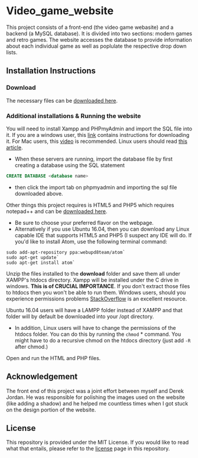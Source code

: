 # Video_game_website
This project consists of a front-end (the video game webasite) and a backend (a MySQL database). It is divided into two sections: modern games and retro games. The website accesses the database to provide information about each individual game as well as poplulate the respective drop down lists. 

## Installation Instructions

### Download
The necessary files can be [downloaded here](https://github.com/noor-fernandez/Video_game_website.git). 

### Additional installations & Running the website
You will need to install Xampp and PHPmyAdmin and import the SQL file into it. If you are a windows user, this [link](https://www.youtube.com/watch?v=hqfIksHKPPg) contains instructions for downloading it. For Mac users, this [video](https://www.youtube.com/watch?v=b_6g_5S_bVo) is recommended. Linux users should read [this article](https://www.digitalocean.com/community/tutorials/how-to-install-and-secure-phpmyadmin-on-ubuntu-16-04).
  * When these servers are running, import the database file by first creating a database using the SQL statement
   ```sql
   CREATE DATABASE <database name>
   ```
  * then click the import tab on phpmyadmin and importing the sql file downloaded above. 

Other things this project requires is HTML5 and PHP5 which requires notepad++ and can be [downloaded here](https://notepad-plus-plus.org/download/v7.3.2.html). 

  * Be sure to choose your preferred flavor on the webpage. 
  * Alternatively if you use Ubuntu 16.04, then you can download any Linux capable IDE that supports HTML5 and PHP5 (I suspect    any IDE will do. If you'd like to install Atom, use the following terminal command: 
  ```terminal
  sudo add-apt-repository ppa:webupd8team/atom` 
  sudo apt-get update`
  sudo apt-get install atom`
  ```

Unzip the files installed to the **download** folder and save them all under XAMPP's htdocs directory. Xampp will be installed under the C drive in windows. **This is of CRUCIAL IMPORTANCE**. If you don't extract those files to htdocs then you won't be able to run them. Windows users, should you experience permissions problems [StackOverflow](https://stackoverflow.com) is an excellent resource.

Ubuntu 16.04 users will have a LAMPP folder instead of XAMPP and that folder will by default be downloaded into your /opt directory. 
* In addition, Linux users will have to change the permissions of the htdocs folder. You can do this by running the `chmod`      * command. You might have to do a recursive chmod on the htdocs directory (just add `-R` after chmod.)

Open and run the HTML and PHP files. 

## Acknowledgement
The front end of this project was a joint effort between myself and Derek Jordan. He was responsible for polishing the images used on the website (like adding a shadow) and he helped me countless times when I got stuck on the design portion of the website.

## License
This repository is provided under the MIT License. If you would like to read what that entails, please refer to the [license](https://github.com/noor-fernandez/Video_game_website/blob/master/LICENSE) page in this repository.
